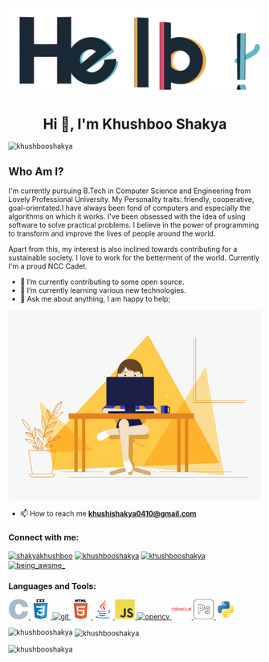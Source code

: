 <p align="center"> <img src="https://github.com/khushbooshakya/khushbooshakya/blob/main/hello.gif" alt="hello" /> </p>
<h1 align="center">Hi 👋, I'm Khushboo Shakya</h1>
<p align="left"> <img src="https://komarev.com/ghpvc/?username=khushbooshakya&label=Profile%20views&color=0e75b6&style=flat" alt="khushbooshakya" /> </p>

## Who Am I?

I'm currently pursuing B.Tech  in Computer Science and Engineering from Lovely Professional University. My Personality traits: friendly, cooperative, goal-orientated.I have always been fond of computers and especially the algorithms on which it works. I've been obsessed with the idea of using software to solve practical problems. I believe in the power of programming to transform and improve the lives of people around the world.

Apart from this, my interest is also inclined towards contributing for a sustainable society. I love to work for the betterment of the world. Currently I'm a proud NCC Cadet.


- 🔭 I’m currently contributing to some open source.
- 🌱 I’m currently learning various new technologies.
- 💬 Ask me about anything, I am happy to help;

<p align="center"> <img src="https://github.com/khushbooshakya/khushbooshakya/blob/main/code.gif?" alt="codegif" /> </p>

- 📫 How to reach me **khushishakya0410@gmail.com**

<h3 align="left">Connect with me:</h3>
<p align="left">
<a href="https://twitter.com/shakyakhushboo" target="blank"><img align="center" src="https://cdn.jsdelivr.net/npm/simple-icons@3.0.1/icons/twitter.svg" alt="shakyakhushboo" height="30" width="40" /></a>
<a href="https://www.linkedin.com/in/khushboo-shakya-440185199/" target="blank"><img align="center" src="https://cdn.jsdelivr.net/npm/simple-icons@3.0.1/icons/linkedin.svg" alt="khushbooshakya" height="30" width="40" /></a>
<a href="https://touch.facebook.com/khushboo.shakya.7311" target="blank"><img align="center" src="https://cdn.jsdelivr.net/npm/simple-icons@3.0.1/icons/facebook.svg" alt="khushbooshakya" height="30" width="40" /></a>
<a href="https://instagram.com/being_awsme_" target="blank"><img align="center" src="https://cdn.jsdelivr.net/npm/simple-icons@3.0.1/icons/instagram.svg" alt="being_awsme_" height="30" width="40" /></a>
</p>

<h3 align="left">Languages and Tools:</h3>
<p align="left"> <a href="https://www.cprogramming.com/" target="_blank"> <img src="https://raw.githubusercontent.com/devicons/devicon/master/icons/c/c-original.svg" alt="c" width="40" height="40"/> </a> <a href="https://www.w3schools.com/css/" target="_blank"> <img src="https://raw.githubusercontent.com/devicons/devicon/master/icons/css3/css3-original-wordmark.svg" alt="css3" width="40" height="40"/> </a> <a href="https://git-scm.com/" target="_blank"> <img src="https://www.vectorlogo.zone/logos/git-scm/git-scm-icon.svg" alt="git" width="40" height="40"/> </a> <a href="https://www.w3.org/html/" target="_blank"> <img src="https://raw.githubusercontent.com/devicons/devicon/master/icons/html5/html5-original-wordmark.svg" alt="html5" width="40" height="40"/> </a> <a href="https://www.java.com" target="_blank"> <img src="https://raw.githubusercontent.com/devicons/devicon/master/icons/java/java-original.svg" alt="java" width="40" height="40"/> </a> <a href="https://developer.mozilla.org/en-US/docs/Web/JavaScript" target="_blank"> <img src="https://raw.githubusercontent.com/devicons/devicon/master/icons/javascript/javascript-original.svg" alt="javascript" width="40" height="40"/> </a> <a href="https://opencv.org/" target="_blank"> <img src="https://www.vectorlogo.zone/logos/opencv/opencv-icon.svg" alt="opencv" width="40" height="40"/> </a> <a href="https://www.oracle.com/" target="_blank"> <img src="https://raw.githubusercontent.com/devicons/devicon/master/icons/oracle/oracle-original.svg" alt="oracle" width="40" height="40"/> </a> <a href="https://www.photoshop.com/en" target="_blank"> <img src="https://raw.githubusercontent.com/devicons/devicon/master/icons/photoshop/photoshop-line.svg" alt="photoshop" width="40" height="40"/> </a> <a href="https://www.python.org" target="_blank"> <img src="https://raw.githubusercontent.com/devicons/devicon/master/icons/python/python-original.svg" alt="python" width="40" height="40"/> </a> </p>

<p><img align="left" src="https://github-readme-stats.vercel.app/api/top-langs?username=khushbooshakya&show_icons=true&locale=en&layout=compact" alt="khushbooshakya" /></p>

<p>&nbsp;<img align="center" src="https://github-readme-stats.vercel.app/api?username=khushbooshakya&show_icons=true&locale=en" alt="khushbooshakya" /></p>

<p><img align="center" src="https://github-readme-streak-stats.herokuapp.com/?user=khushbooshakya&" alt="khushbooshakya" /></p>
